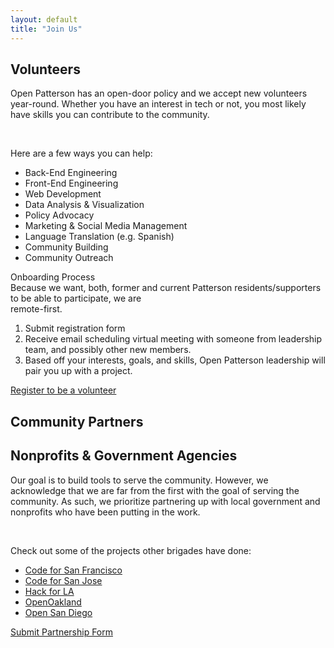 ```yaml
---
layout: default
title: "Join Us"
---
```


<div>
    <!-- Join Us Section -->
    <section id="join_us">
        <div class="container flex flex-col px-6 mx-auto mt-10 space-y-0 md:space-y-0 md:flex-row">
            <!-- For Volunteers-->
            <div class="flex flex-col mb-32 md:w-1/2">
                <h1 class="max-w-md text-4xl font-bold text-center md:text-5xl md:text-center">
                    Volunteers
                </h1>
                <p class="px-2 py-2">Open Patterson has an open-door policy and we accept new volunteers year-round.
                    Whether you have an interest in tech or not, you most likely have skills you can contribute to the
                    community.</p><br>
                <p class="px-2 py-2">Here are a few ways you can help:
                <ul class="list-disc px-2">
                    <li>Back-End Engineering</li>
                    <li>Front-End Engineering</li>
                    <li>Web Development</li>
                    <li>Data Analysis & Visualization</li>
                    <li>Policy Advocacy</li>
                    <li>Marketing & Social Media Management</li>
                    <li>Language Translation (e.g. Spanish)</li>
                    <li>Community Building</li>
                    <li>Community Outreach</li>
                </ul>
                <div class="font-bold text-2xl pt-2">Onboarding Process</div>
                Because we want, both, former and current Patterson residents/supporters to be able to participate, we
                are <div class="font-bold">remote-first.</div>
                <ol class="list-decimal">
                    <li>Submit registration form</li>
                    <li>Receive email scheduling virtual meeting with someone from leadership team, and possibly other
                        new members.</li>
                    <li>Based off your interests, goals, and skills, Open Patterson leadership will pair you up with a project.</li>
                </ol>
                </p>
                <a href="https://airtable.com/shrvYR5EoirGASMJ1" target="_blank"
                    class="px-6 py-2 text-white bg-primary rounded-full m-auto hover:bg-primary-light">Register to be a
                    volunteer</a>
            </div>
            <!-- For Community Partners -->
            <div class="flex flex-col mb-32 md:w-1/2">
                <h1 class="max-w-md text-4xl font-bold text-center md:text-5xl md:text-center">
                    Community Partners
                </h1>
                <h2 class="max-w-md text-1xl font-bold text-center md:text-2xl md:text-center">
                    Nonprofits & Government Agencies
                </h2>
                <p class="px-2 py-2">Our goal is to build tools to serve the community. However, we acknowledge that we
                    are far from the first with the goal of serving the community. As such, we prioritize partnering up
                    with local government and nonprofits who have been putting in the work.</p><br>
                <p class="px-2 py-2">Check out some of the projects other brigades have done:
                <ul class="list-disc px-2">
                    <li><a href="https://sfbrigade.notion.site/Current-Projects-4fefa377e1424ff0b59230b9c160e6a4"
                            target="_blank" class="underline">Code for San Francisco</a></li>
                    <li><a href="https://www.codeforsanjose.org/projects" target="_blank" class="underline">Code for San
                            Jose</a></li>
                    <li><a href="https://www.hackforla.org/projects/" target="_blank" class="underline">Hack for LA</a>
                    </li>
                    <li><a href="https://openoakland.org/projects/" target="_blank" class="underline">OpenOakland</a>
                    </li>
                    <li><a href="https://opensandiego.org/projects" target="_blank" class="underline">Open San Diego</a>
                    </li>
                </ul>
                </p>
                <a href="https://airtable.com/shrOLDtBa1cLqW6JE" target="_blank"
                    class="px-6 py-2 text-white bg-primary rounded-full m-auto hover:bg-primary-light">Submit
                    Partnership Form</a>
            </div>
        </div>
    </section>
</div>